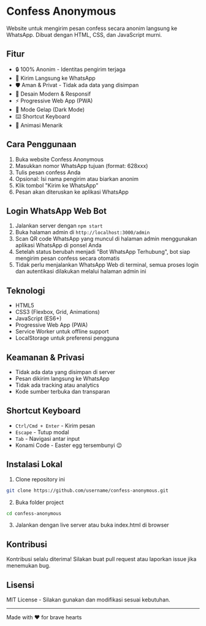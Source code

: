 # Confess Anonymous

Website untuk mengirim pesan confess secara anonim langsung ke WhatsApp. Dibuat dengan HTML, CSS, dan JavaScript murni.

## Fitur

- 🔒 100% Anonim - Identitas pengirim terjaga
- 📱 Kirim Langsung ke WhatsApp
- 🛡️ Aman & Privat - Tidak ada data yang disimpan
- 💫 Desain Modern & Responsif
- ⚡ Progressive Web App (PWA)
- 🌙 Mode Gelap (Dark Mode)
- ⌨️ Shortcut Keyboard
- 🎨 Animasi Menarik

## Cara Penggunaan

1. Buka website Confess Anonymous
2. Masukkan nomor WhatsApp tujuan (format: 628xxx)
3. Tulis pesan confess Anda
4. Opsional: Isi nama pengirim atau biarkan anonim
5. Klik tombol "Kirim ke WhatsApp"
6. Pesan akan diteruskan ke aplikasi WhatsApp

## Login WhatsApp Web Bot

1. Jalankan server dengan `npm start`
2. Buka halaman admin di `http://localhost:3000/admin`
3. Scan QR code WhatsApp yang muncul di halaman admin menggunakan aplikasi WhatsApp di ponsel Anda
4. Setelah status berubah menjadi "Bot WhatsApp Terhubung", bot siap mengirim pesan confess secara otomatis
5. Tidak perlu menjalankan WhatsApp Web di terminal, semua proses login dan autentikasi dilakukan melalui halaman admin ini

## Teknologi

- HTML5
- CSS3 (Flexbox, Grid, Animations)
- JavaScript (ES6+)
- Progressive Web App (PWA)
- Service Worker untuk offline support
- LocalStorage untuk preferensi pengguna

## Keamanan & Privasi

- Tidak ada data yang disimpan di server
- Pesan dikirim langsung ke WhatsApp
- Tidak ada tracking atau analytics
- Kode sumber terbuka dan transparan

## Shortcut Keyboard

- `Ctrl/Cmd + Enter` - Kirim pesan
- `Escape` - Tutup modal
- `Tab` - Navigasi antar input
- Konami Code - Easter egg tersembunyi 😉

## Instalasi Lokal

1. Clone repository ini
```bash
git clone https://github.com/username/confess-anonymous.git
```

2. Buka folder project
```bash
cd confess-anonymous
```

3. Jalankan dengan live server atau buka index.html di browser

## Kontribusi

Kontribusi selalu diterima! Silakan buat pull request atau laporkan issue jika menemukan bug.

## Lisensi

MIT License - Silakan gunakan dan modifikasi sesuai kebutuhan.

---
Made with ❤️ for brave hearts
